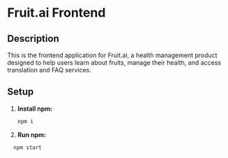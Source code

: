 # Fruit.ai Frontend

## Description

This is the frontend application for Fruit.ai, a health management product designed to help users learn about fruits, manage their health, and access translation and FAQ services.

## Setup

1. **Install npm:**

   ```bash
   npm i
   
2. **Run npm:**

 ```bash
   npm start




